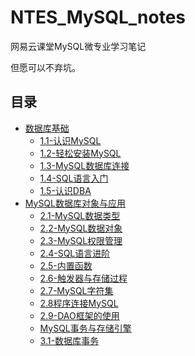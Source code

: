 # NTES_MySQL_notes

网易云课堂MySQL微专业学习笔记

但愿可以不弃坑。

## 目录

* [数据库基础](https://github.com/yumendy/NTES_MySQL_notes/blob/master/chapter1.md#mysql数据库基础)
  * [1.1-认识MySQL](https://github.com/yumendy/NTES_MySQL_notes/blob/master/chapter1.md#11-认识mysql)
  * [1.2-轻松安装MySQL](https://github.com/yumendy/NTES_MySQL_notes/blob/master/chapter1.md#12-轻松安装mysql)
  * [1.3-MySQL数据库连接](https://github.com/yumendy/NTES_MySQL_notes/blob/master/chapter1.md#13-mysql数据库连接)
  * [1.4-SQL语言入门](https://github.com/yumendy/NTES_MySQL_notes/blob/master/chapter1.md#14-sql语言入门)
  * [1.5-认识DBA](https://github.com/yumendy/NTES_MySQL_notes/blob/master/chapter1.md#15-认识dba)
* [MySQL数据库对象与应用](https://github.com/yumendy/NTES_MySQL_notes/blob/master/chapter2.md#mysql数据库对象与应用)
  * [2.1-MySQL数据类型](https://github.com/yumendy/NTES_MySQL_notes/blob/master/chapter2.md#21-mysql数据类型)
  * [2.2-MySQL数据对象](https://github.com/yumendy/NTES_MySQL_notes/blob/master/chapter2.md#22-mysql数据对象)
  * [2.3-MySQL权限管理](https://github.com/yumendy/NTES_MySQL_notes/blob/master/chapter2.md#23-mysql权限管理)
  * [2.4-SQL语言进阶](https://github.com/yumendy/NTES_MySQL_notes/blob/master/chapter2.md#24-sql语言进阶)
  * [2.5-内置函数](https://github.com/yumendy/NTES_MySQL_notes/blob/master/chapter2.md#25-内置函数)
  * [2.6-触发器与存储过程](https://github.com/yumendy/NTES_MySQL_notes/blob/master/chapter2.md#26-触发器与存储过程)
  * [2.7-MySQL字符集](https://github.com/yumendy/NTES_MySQL_notes/blob/master/chapter2.md#27-mysql字符集)
  * [2.8程序连接MySQL](https://github.com/yumendy/NTES_MySQL_notes/blob/master/chapter2.md#28程序连接mysql)
  * [2.9-DAO框架的使用](https://github.com/yumendy/NTES_MySQL_notes/blob/master/chapter2.md#29-dao框架的使用)
  * [MySQL事务与存储引擎](https://github.com/yumendy/NTES_MySQL_notes/blob/master/chapter3.md#mysql事务与存储引擎)
  * [3.1-数据库事务](https://github.com/yumendy/NTES_MySQL_notes/blob/master/chapter3.md#31-数据库事务)
